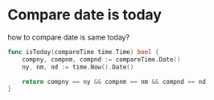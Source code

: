 # Compare date is today

how to compare date is same today?

```go
func isToday(compareTime time.Time) bool {
	compny, compnm, compnd := compareTime.Date()
	ny, nm, nd := time.Now().Date()

	return compny == ny && compnm == nm && compnd == nd
}
```
